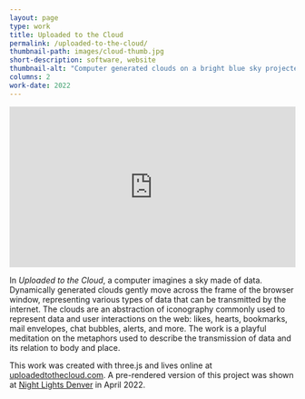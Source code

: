 ```yaml
---
layout: page
type: work
title: Uploaded to the Cloud
permalink: /uploaded-to-the-cloud/
thumbnail-path: images/cloud-thumb.jpg
short-description: software, website
thumbnail-alt: "Computer generated clouds on a bright blue sky projected on to the Denver Clock Tower."
columns: 2
work-date: 2022
---
```


<div class="invisible-margin image-grid">
<div class="col-30-block grid-margin-bottom video">
<style>.embed-container { position: relative; padding-bottom: 56.25%; height: 0; overflow: hidden; max-width: 100%; } .embed-container iframe, .embed-container object, .embed-container embed { position: absolute; top: 0; left: 0; width: 100%; height: 100%; }</style><div class='embed-container'><iframe src='https://player.vimeo.com/video/781305470' frameborder='0' webkitAllowFullScreen mozallowfullscreen allowFullScreen></iframe></div>
</div>
</div>

In <em>Uploaded to the Cloud</em>, a computer imagines a sky made of data. Dynamically generated clouds gently move across the frame of the browser window, representing various types of data that can be transmitted by the internet. The clouds are an abstraction of iconography commonly used to represent data and user interactions on the web: likes, hearts, bookmarks, mail envelopes, chat bubbles, alerts, and more. The work is a playful meditation on the metaphors used to describe the transmission of data and its relation to body and place.

This work was created with three.js and lives online at <a href="http://uploadedtothecloud.com">uploadedtothecloud.com</a>. A pre-rendered version of this project was shown at <a href="https://nightlightsdenver.com/">Night Lights Denver</a> in April 2022.